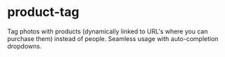 product-tag
===========

Tag photos with products (dynamically linked to URL's where you can purchase them) instead of people. Seamless usage with auto-completion dropdowns.
